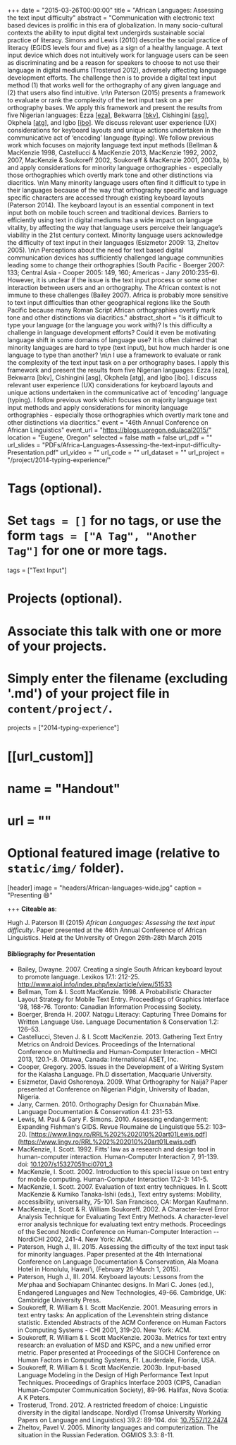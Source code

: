 +++
date = "2015-03-26T00:00:00"
title = "African Languages: Assessing the text input difficulty"
abstract = "Communication with electronic text based devices is prolific in this era of globalization. In many socio-cultural contexts the ability to input digital text undergirds sustainable social practice of literacy. Simons and Lewis (2010) describe the social practice of literacy (EGIDS levels four and five) as a sign of a healthy language. A text input device which does not intuitively work for language users can be seen as discriminating and be a reason for speakers to choose to not use their language in digital mediums (Trosterud 2012), adversely affecting language development efforts. The challenge then is to provide a digital text input method (1) that works well for the orthography of any given language and (2) that users also find intuitive. \n\n Paterson (2015) presents a framework to evaluate or rank the complexity of the text input task on a per orthography bases. We apply this framework and present the results from five Nigerian languages: Ezza [[eza](https://iso639-3.sil.org/code/eza)], Bekwarra [[bkv](https://iso639-3.sil.org/code/bkv)], Cishingini [[asg](https://iso639-3.sil.org/code/asg)], Okphela [[atg](https://iso639-3.sil.org/code/atg)], and Igbo [[ibo](https://iso639-3.sil.org/code/ibo)]. We discuss relevant user experience (UX) considerations for keyboard layouts and unique actions undertaken in the communicative act of ‘encoding’ language (typing). We follow previous work which focuses on majority language text input methods (Bellman & MacKenzie 1998, Castellucci & MacKenzie 2013, MacKenzie 1992, 2002, 2007, MacKenzie & Soukoreff 2002, Soukoreff & MacKenzie 2001, 2003a, b) and apply considerations for minority language orthographies - especially those orthographies which overtly mark tone and other distinctions via diacritics. \n\n Many minority language users often find it difficult to type in their languages because of the way that orthography specific and language specific characters are accessed through existing keyboard layouts (Paterson 2014). The keyboard layout is an essential component in text input both on mobile touch screen and traditional devices. Barriers to efficiently using text in digital mediums has a wide impact on language vitality, by affecting the way that language users perceive their language’s viability in the 21st century context. Minority language users acknowledge the difficulty of text input in their languages (Esizmetor 2009: 13, Zheltov 2005). \n\n Perceptions about the need for text based digital communication devices has sufficiently challenged language communities leading some to change their orthographies (South Pacific - Boerger 2007: 133; Central Asia - Cooper 2005: 149, 160; Americas - Jany 2010:235-6). However, it is unclear if the issue is the text input process or some other interaction between users and an orthography. The African context is not immune to these challenges (Bailey 2007). Africa is probably more sensitive to text input difficulties than other geographical regions like the South Pacific because many Roman Script African orthographies overtly mark tone and other distinctions via diacritics."
abstract_short = "Is it difficult to type your language (or the language you work with)? Is this difficulty a challenge in language development efforts?  Could it even be motivating language shift in some domains of language use? It is often claimed that minority languages are hard to type (text input), but how much harder is one language to type than another?  \n\n I use a framework to evaluate or rank the complexity of the text input task on a per orthography bases. I apply this framework and present the results from five Nigerian languages: Ezza [eza], Bekwarra [bkv], Cishingini [asg], Okphela [atg], and Igbo [ibo]. I discuss relevant user experience (UX) considerations for keyboard layouts and unique actions undertaken in the communicative act of ‘encoding’ language (typing). I follow previous work which focuses on majority language text input methods and apply considerations for minority language orthographies - especially those orthographies which overtly mark tone and other distinctions via diacritics."
event = "46th Annual Conference on African Linguistics"
event_url = "https://blogs.uoregon.edu/acal2015/"
location = "Eugene, Oregon"
selected = false
math = false
url_pdf = ""
url_slides = "PDFs/Africa-Languages-Assessing-the-text-input-difficulty-Presentation.pdf"
url_video = ""
url_code = ""
url_dataset = ""
url_project = "/project/2014-typing-experience/"

# Tags (optional).
#   Set `tags = []` for no tags, or use the form `tags = ["A Tag", "Another Tag"]` for one or more tags.
tags = ["Text Input"]

# Projects (optional).
#   Associate this talk with one or more of your projects.
#   Simply enter the filename (excluding '.md') of your project file in `content/project/`.
projects = ["2014-typing-experience"]

# [[url_custom]]
# name = "Handout"
# url = ""

# Optional featured image (relative to `static/img/` folder).
[header]
image = "headers/African-languages-wide.jpg"
caption = "Presenting :smile:"

+++
**Citeable as**:

Hugh J. Paterson III (2015) *African Languages: Assessing the text input difficulty*. Paper presented at the 46th Annual Conference of African Linguistics. Held at the University of Oregon 26th-28th March 2015

#### Bibliography for Presentation
* Bailey, Dwayne. 2007. Creating a single South African keyboard layout to promote language. Lexikos 17.1: 212-25. http://www.ajol.info/index.php/lex/article/view/51533
* Bellman, Tom & I. Scott MacKenzie. 1998. A Probabilistic Character Layout Strategy for Mobile Text Entry. Proceedings of Graphics Interface '98, 168-76. Toronto: Canadian Information Processing Society.
* Boerger, Brenda H. 2007. Natqgu Literacy: Capturing Three Domains for Written Language Use. Language Documentation & Conservation 1.2: 126–53.
* Castellucci, Steven J. & I. Scott MacKenzie. 2013. Gathering Text Entry Metrics on Android Devices. Proceedings of the International Conference on Multimedia and Human-Computer Interaction - MHCI 2013, 120.1-.8. Ottawa, Canada: International ASET, Inc.
* Cooper, Gregory. 2005. Issues in the Development of a Writing System for the Kalasha Language. Ph.D dissertation, Macquarie University.
* Esizmetor, David Oshorenoya. 2009. What Orthography for Naijá? Paper presented at Conference on Nigerian Pidgin, University of Ibadan, Nigeria.
* Jany, Carmen. 2010. Orthography Design for Chuxnabán Mixe. Language Documentation & Conservation 4.1: 231-53.
* Lewis, M. Paul & Gary F. Simons. 2010. Assessing endangerment: Expanding Fishman's GIDS. Revue Roumaine de Linguistique 55.2: 103–20. [https://www.lingv.ro/RRL%202%202010%20art01Lewis.pdf](https://www.lingv.ro/RRL%202%202010%20art01Lewis.pdf)
* MacKenzie, I. Scott. 1992. Fitts' law as a research and design tool in human-computer interaction. Human-Computer Interaction 7, 91-139. doi: [10.1207/s15327051hci0701_3](https://doi.org/10.1207/s15327051hci0701_3)
* MacKenzie, I. Scott. 2002. Introduction to this special issue on text entry for mobile computing. Human-Computer Interaction 17.2-3: 141-5.
* MacKenzie, I. Scott. 2007. Evaluation of text entry techniques. In I. Scott MacKenzie & Kumiko Tanaka-Ishii (eds.), Text entry systems: Mobility, accessibility, universality, 75-101. San Francisco, CA: Morgan Kaufmann.
* MacKenzie, I. Scott & R. William Soukoreff. 2002. A Character-level Error Analysis Technique for Evaluating Text Entry Methods. A character-level error analysis technique for evaluating text entry methods. Proceedings of the Second Nordic Conference on Human-Computer Interaction -- NordiCHI 2002, 241-4. New York: ACM.
* Paterson, Hugh J., III. 2015. Assessing the difficulty of the text input task for minority languages. Paper presented at the 4th International Conference on Language Documentation & Conservation, Ala Moana Hotel in Honolulu, Hawai‘i, (February 26-March 1, 2015).
* Paterson, Hugh J., III. 2014. Keyboard layouts: Lessons from the Meꞌphaa and Sochiapam Chinantec designs. In Mari C. Jones (ed.), Endangered Languages and New Technologies, 49-66. Cambridge, UK: Cambridge University Press.
* Soukoreff, R. William & I. Scott MacKenzie. 2001. Measuring errors in text entry tasks: An application of the Levenshtein string distance statistic. Extended Abstracts of the ACM Conference on Human Factors in Computing Systems - CHI 2001, 319-20. New York: ACM.
* Soukoreff, R. William & I. Scott MacKenzie. 2003a. Metrics for text entry research: an evaluation of MSD and KSPC, and a new unified error metric. Paper presented at Proceedings of the SIGCHI Conference on Human Factors in Computing Systems, Ft. Lauderdale, Florida, USA.
* Soukoreff, R. William & I. Scott MacKenzie. 2003b. Input-based Language Modeling in the Design of High Performance Text Input Techniques. Proceedings of Graphics Interface 2003 (CIPS, Canadian Human-Computer Communication Society), 89-96. Halifax, Nova Scotia: A K Peters.
* Trosterud, Trond. 2012. A restricted freedom of choice: Linguistic diversity in the digital landscape. Nordlyd (Tromsø University Working Papers on Language and Linguistics) 39.2: 89-104. doi: [10.7557/12.2474](https://doi.org/10.7557/12.2474)
* Zheltov, Pavel V. 2005. Minority languages and computerization. The situation in the Russian Federation. OGMIOS 3.3: 8-11.
